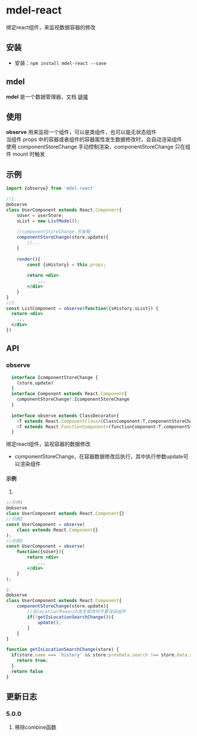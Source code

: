 # mdel-react
绑定react组件，来监视数据容器的修改

## 安装

* 安装：`npm install mdel-react --save`

## mdel

**mdel** 是一个数据管理器，文档 [链接](https://github.com/mdeljs/mdel)

## 使用

**observe** 用来监视一个组件，可以是类组件，也可以是无状态组件 <br />
当组件 props 中的容器或者组件的容器属性发生数据修改时，会自动渲染组件 <br />
使用 componentStoreChange 手动控制渲染，componentStoreChange 只在组件 mount 时触发

## 示例

```jsx harmony
import {observe} from 'mdel-react'

//1.
@observe
class UserComponent extends React.Component{
    sUser = userStore;
    sList = new ListModel();
    
    //componentStoreChange 可省略
    componentStoreChange(store,update){
        //... 
    }
    
    render(){
        const {sHistory} = this.props;
        
        return <div>
            ...
        </div>
    }
}
//2.
const ListComponent = observe(function({sHistory,sList}) {
  return <div>
    ...
  </div>
})

```

## API

### observe

```typescript
  interface IcomponentStoreChange {
    (store,update)
  }
  interface Component extends React.Component{
    componentStoreChange?:IcomponentStoreChange
  }
  
  interface observe extends ClassDecorator{
    <T extends React.ComponentClass>(ClassComponent:T,componentStoreChange?:IcomponentStoreChange):T
    <T extends React.FunctionComponent>(functionComponent:T,componentStoreChange?:IcomponentStoreChange):T
  }
```

绑定react组件，监视容器的数据修改

* componentStoreChange，在容器数据修改后执行，其中执行参数update可以渲染组件

#### 示例
1.
```jsx harmony
//示例1
@observe
class UserComponent extends React.Component{}
//示例2
const UserComponent = observe(
    class extends React.Component{}
);
//示例3
const UserComponent = observe(
    function({sUser}){
        return <div>
            ...
        </div>
    }
);

2.
@observe
class UserComponent extends React.Component{
    componentStoreChange(store,update){
        //当location中search发生修改时不要渲染组件
        if(!getIsLocationSearchChange()){
            update();
        }
    }
}

function getIsLocationSearchChange(store) {
  if(store.name === 'history' && store.prevData.search !== store.data.search){
    return true;
  }
  return false
}
```
## 更新日志

### 5.0.0
1. 移除combine函数
